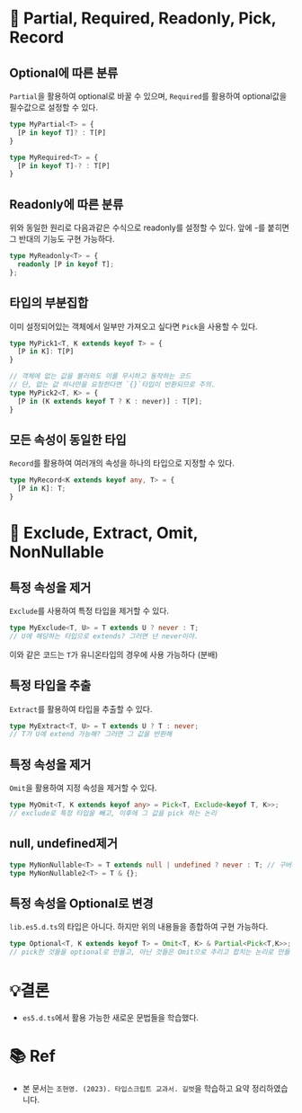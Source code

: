 # 📌 Partial, Required, Readonly, Pick, Record

## Optional에 따른 분류

`Partial`을 활용하여 optional로 바꿀 수 있으며, `Required`를 활용하여 optional값을 필수값으로 설정할 수 있다.

```ts
type MyPartial<T> = {
  [P in keyof T]? : T[P]
}

type MyRequired<T> = {
  [P in keyof T]-? : T[P]
}
```

## Readonly에 따른 분류

위와 동일한 원리로 다음과같은 수식으로 readonly를 설정할 수 있다. 앞에 -를 붙히면 그 반대의 기능도 구현 가능하다.

```ts
type MyReadonly<T> = {
  readonly [P in keyof T];
};
```

## 타입의 부분집합

이미 설정되어있는 객체에서 일부만 가져오고 싶다면 `Pick`을 사용할 수 있다.

```ts
type MyPick1<T, K extends keyof T> = {
  [P in K]: T[P]
}

// 객체에 없는 값을 불러와도 이를 무시하고 동작하는 코드
// 단, 없는 값 하나만을 요청한다면 `{}`타입이 반환되므로 주의.
type MyPick2<T, K> = {
  [P in (K extends keyof T ? K : never)] : T[P];
}
```

## 모든 속성이 동일한 타입

`Record`를 활용하여 여러개의 속성을 하나의 타입으로 지정할 수 있다.

```ts
type MyRecord<K extends keyof any, T> = {
  [P in K]: T;
}
```

# 📌 Exclude, Extract, Omit, NonNullable

## 특정 속성을 제거

`Exclude`를 사용하여 특정 타입을 제거할 수 있다.

```ts
type MyExclude<T, U> = T extends U ? never : T;
// U에 해당하는 타입으로 extends? 그러면 넌 never이야.
```

이와 같은 코드는 `T`가 유니온타입의 경우에 사용 가능하다 (분배)

## 특정 타입을 추출

`Extract`를 활용하여 타입을 추출할 수 있다.

```ts
type MyExtract<T, U> = T extends U ? T : never;
// T가 U에 extend 가능해? 그러면 그 값을 반환해
```

## 특정 속성을 제거

`Omit`을 활용하여 지정 속성을 제거할 수 있다.

```ts
type MyOmit<T, K extends keyof any> = Pick<T, Exclude<keyof T, K>>;
// exclude로 특정 타입을 빼고, 이후에 그 값을 pick 하는 논리
```

## null, undefined제거

```ts
type MyNonNullable<T> = T extends null | undefined ? never : T; // 구버전
type MyNonNullable2<T> = T & {};
```

## 특정 속성을 Optional로 변경

`lib.es5.d.ts`의 타입은 아니다. 하지만 위의 내용들을 종합하여 구현 가능하다.

```ts
type Optional<T, K extends keyof T> = Omit<T, K> & Partial<Pick<T,K>>;
// pick한 것들을 optional로 만들고, 아닌 것들은 Omit으로 추리고 합치는 논리로 만들 수 있다.
```

# 💡결론

- `es5.d.ts`에서 활용 가능한 새로운 문법들을 학습했다.

# 📚 Ref

- 본 문서는 `조현영. (2023). 타입스크립트 교과서. 길벗`을 학습하고 요약 정리하였습니다.